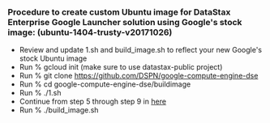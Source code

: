 ### Procedure to create custom Ubuntu image for DataStax Enterprise Google Launcher solution using Google's stock image: (ubuntu-1404-trusty-v20171026)

* Review and update 1.sh and build_image.sh to reflect your new Google's stock Ubuntu image
* Run % gcloud init (make sure to use datastax-public project)
* Run % git clone https://github.com/DSPN/google-compute-engine-dse
* Run % cd google-compute-engine-dse/buildimage
* Run % ./1.sh
* Continue from step 5 through step 9 in [here](https://cloud.google.com/launcher/docs/partners/technical-components)
* Run % ./build_image.sh

